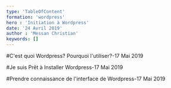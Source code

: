```yaml
---
type: 'TableOfContent'
formation: 'wordpress'
hero : 'Initiation à Wordpress'
date: '24 Avril 2019'
author : 'Messan Christian'
keywords: []
---
```


#C'est quoi Wordpress? Pourquoi l'utiliser?-17 Mai 2019

#Je suis Prêt à Installer Wordpress-17 Mai 2019

#Prendre connaissance de l'interface de Wordpress-17 Mai 2019

